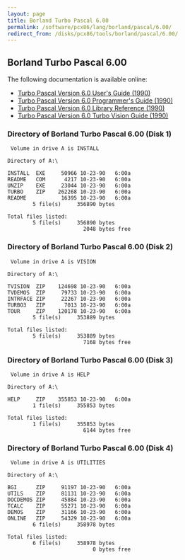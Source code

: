 ```yaml
---
layout: page
title: Borland Turbo Pascal 6.00
permalink: /software/pcx86/lang/borland/pascal/6.00/
redirect_from: /disks/pcx86/tools/borland/pascal/6.00/
---
```


Borland Turbo Pascal 6.00
-------------------------

The following documentation is available online:

- [Turbo Pascal Version 6.0 User's Guide (1990)](http://bitsavers.org/pdf/borland/turbo_pascal/Turbo_Pascal_Version_6.0_Users_Guide_1990.pdf)
- [Turbo Pascal Version 6.0 Programmer's Guide (1990)](http://bitsavers.org/pdf/borland/turbo_pascal/Turbo_Pascal_Version_6.0_Programmers_Guide.pdf)
- [Turbo Pascal Version 6.0 Library Reference (1990)](http://bitsavers.org/pdf/borland/turbo_pascal/Turbo_Pascal_Version_6.0_Library_Ref_1990.pdf)
- [Turbo Pascal Version 6.0 Turbo Vision Guide (1990)](http://bitsavers.org/pdf/borland/turbo_pascal/Turbo_Pascal_Version_6.0_Turbo_Vision_1990.pdf)

### Directory of Borland Turbo Pascal 6.00 (Disk 1)

     Volume in drive A is INSTALL    
    
    Directory of A:\
    
    INSTALL  EXE     50966 10-23-90   6:00a
    README   COM      4217 10-23-90   6:00a
    UNZIP    EXE     23044 10-23-90   6:00a
    TURBO    ZIP    262268 10-23-90   6:00a
    README           16395 10-23-90   6:00a
            5 file(s)     356890 bytes
    
    Total files listed:
            5 file(s)     356890 bytes
                            2048 bytes free

### Directory of Borland Turbo Pascal 6.00 (Disk 2)

     Volume in drive A is VISION     
    
    Directory of A:\
    
    TVISION  ZIP    124698 10-23-90   6:00a
    TVDEMOS  ZIP     79733 10-23-90   6:00a
    INTRFACE ZIP     22267 10-23-90   6:00a
    TURBO3   ZIP      7013 10-23-90   6:00a
    TOUR     ZIP    120178 10-23-90   6:00a
            5 file(s)     353889 bytes
    
    Total files listed:
            5 file(s)     353889 bytes
                            7168 bytes free

### Directory of Borland Turbo Pascal 6.00 (Disk 3)

     Volume in drive A is HELP       
    
    Directory of A:\
    
    HELP     ZIP    355853 10-23-90   6:00a
            1 file(s)     355853 bytes
    
    Total files listed:
            1 file(s)     355853 bytes
                            6144 bytes free

### Directory of Borland Turbo Pascal 6.00 (Disk 4)

     Volume in drive A is UTILITIES  
    
    Directory of A:\
    
    BGI      ZIP     91197 10-23-90   6:00a
    UTILS    ZIP     81131 10-23-90   6:00a
    DOCDEMOS ZIP     45884 10-23-90   6:00a
    TCALC    ZIP     55271 10-23-90   6:00a
    DEMOS    ZIP     31166 10-23-90   6:00a
    ONLINE   ZIP     54329 10-23-90   6:00a
            6 file(s)     358978 bytes
    
    Total files listed:
            6 file(s)     358978 bytes
                               0 bytes free
